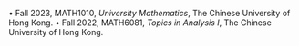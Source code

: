 
• Fall 2023, MATH1010, _University Mathematics_, The Chinese University of Hong Kong. 
• Fall 2022, MATH6081, _Topics in Analysis I_, The Chinese University of Hong Kong.
